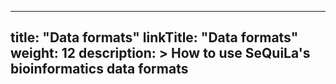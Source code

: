 
---
title: "Data formats"
linkTitle: "Data formats"
weight: 12
description: >
    How to use SeQuiLa's bioinformatics data formats
---
